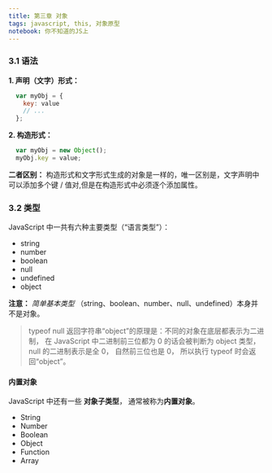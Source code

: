 ```yaml
---
title: 第三章 对象 
tags: javascript, this, 对象原型
notebook: 你不知道的JS上
---
```


### 3.1 语法
**1. 声明（文字）形式：**
```javascript
  var myObj = {
    key: value
    // ...
  };
```

**2. 构造形式：**
```javascript
  var myObj = new Object();
  myObj.key = value;
```
**二者区别：**
构造形式和文字形式生成的对象是一样的，唯一区别是，文字声明中可以添加多个键 / 值对,但是在构造形式中必须逐个添加属性。

### 3.2 类型
JavaScript 中一共有六种主要类型（“语言类型”）：
- string
- number
- boolean 
- null
- undefined
- object

**注意：** *简单基本类型* （string、boolean、number、null、undefined）本身并不是对象。

> typeof null 返回字符串“object”的原理是：不同的对象在底层都表示为二进制， 在 JavaScript 中二进制前三位都为 0 的话会被判断为 object 类型， null 的二进制表示是全 0， 自然前三位也是 0， 所以执行 typeof 时会返回“object”。

#### 内置对象
JavaScript 中还有一些 **对象子类型**， 通常被称为**内置对象**。
- String
- Number 
- Boolean 
- Object 
- Function 
- Array
